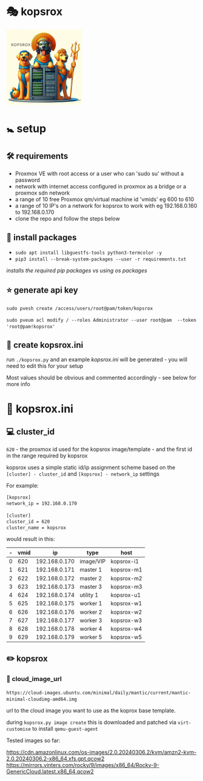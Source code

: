
# :performing_arts: kopsrox
<img src="kopsrox.png" height=200 />

# :baby_symbol: setup 

## :hammer_and_wrench: requirements

- Proxmox VE with root access or a user who can 'sudo su' without a password
- network with internet access configured in proxmox as a bridge or a proxmox sdn network
- a range of 10 free Proxmox qm/virtual machine id 'vmids' eg 600 to 610
- a range of 10 IP's on a network for kopsrox to work with eg 192.168.0.160 to 192.168.0.170
- clone the repo and follow the steps below 

## :bricks: install packages

- `sudo apt install libguestfs-tools python3-termcolor -y`
- `pip3 install --break-system-packages --user -r requirements.txt`

_installs the required pip packages vs using os packages_

## :star: generate api key

`sudo pvesh create /access/users/root@pam/token/kopsrox`

`sudo pveum acl modify / --roles Administrator --user root@pam  --token 'root@pam!kopsrox'`

## :construction_worker: create kopsrox.ini

run `./kopsrox.py` and an example _kopsrox.ini_ will be generated - you will need to edit this for your setup

Most values should be obvious and commented accordingly - see below for more info

# :mag_right: kopsrox.ini 

## :computer: cluster_id 

`620` - the proxmox id used for the kopsrox image/template - and the first id in the range required by kopsrox

kopsrox uses a simple static id/ip assignment scheme based on the `[cluster] - cluster_id` and `[kopsrox] - network_ip` settings 

For example:

```
[kopsrox]
network_ip = 192.168.0.170

[cluster]
cluster_id = 620
cluster_name = kopsrox
```

would result in this:

|-|vmid|ip|type|host|
|--|--|--|--|--|
|0|620|192.168.0.170|image/VIP|kopsrox-i1|
|1|621|192.168.0.171|master 1|kopsrox-m1|
|2|622|192.168.0.172|master 2|kopsrox-m2|
|3|623|192.168.0.173|master 3|kopsrox-m3|
|4|624|192.168.0.174|utility 1|kopsrox-u1|
|5|625|192.168.0.175|worker 1|kopsrox-w1|
|6|626|192.168.0.176|worker 2|kopsrox-w2|
|7|627|192.168.0.177|worker 3|kopsrox-w3|
|8|628|192.168.0.178|worker 4|kopsrox-w4|
|9|629|192.168.0.179|worker 5|kopsrox-w5|

## :pencil2: kopsrox

### :rainbow: cloud_image_url 

`https://cloud-images.ubuntu.com/minimal/daily/mantic/current/mantic-minimal-cloudimg-amd64.img` 

url to the cloud image you want to use as the koprox base template. 

during `kopsrox.py image create` this is downloaded and patched via `virt-customise` to install `qemu-guest-agent`

Tested images so far: 

https://cdn.amazonlinux.com/os-images/2.0.20240306.2/kvm/amzn2-kvm-2.0.20240306.2-x86_64.xfs.gpt.qcow2
https://mirrors.vinters.com/rocky/9/images/x86_64/Rocky-9-GenericCloud.latest.x86_64.qcow2
